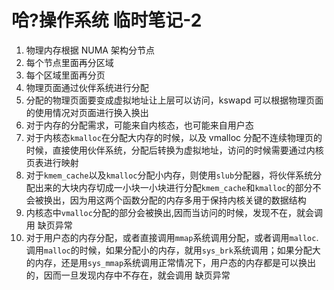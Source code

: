 # 哈?操作系统 临时笔记-2

1. 物理内存根据 NUMA 架构分节点
2. 每个节点里面再分区域
3. 每个区域里面再分页
4. 物理页面通过伙伴系统进行分配
5. 分配的物理页面要变成虚拟地址让上层可以访问，kswapd 可以根据物理页面的使用情况对页面进行换入换出
6. 对于内存的分配需求，可能来自内核态，也可能来自用户态
7. 对于内核态`kmalloc`在分配大内存的时候，以及 vmalloc 分配不连续物理页的时候，直接使用伙伴系统，分配后转换为虚拟地址，访问的时候需要通过内核页表进行映射
8. 对于`kmem_cache`以及`kmalloc`分配小内存，则使用`slub`分配器，将伙伴系统分配出来的大块内存切成一小块一小块进行分配`kmem_cache`和`kmalloc`的部分不会被换出，因为用这两个函数分配的内存多用于保持内核关键的数据结构
9. 内核态中`vmalloc`分配的部分会被换出,因而当访问的时候，发现不在，就会调用 缺页异常
10. 对于用户态的内存分配，或者直接调用`mmap`系统调用分配，或者调用`malloc`.调用`malloc`的时候，如果分配小的内存，就用`sys_brk`系统调用；如果分配大的内存，还是用`sys_mmap`系统调用正常情况下，用户态的内存都是可以换出的，因而一旦发现内存中不存在，就会调用 缺页异常
